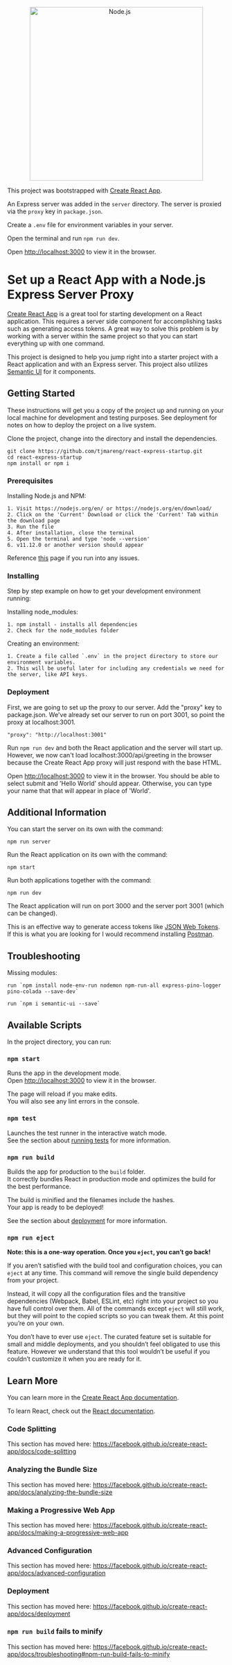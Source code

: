 <p align="center">
  <a href="https://nodejs.org/">
    <img
      alt="Node.js"
      src="https://nodejs.org/static/images/logo-light.svg"
      width="400"
    />
  </a>
</p>

This project was bootstrapped with [Create React App](https://github.com/facebook/create-react-app). 

An Express server was added in the `server` directory. The server is proxied via the `proxy` key in `package.json`.

Create a `.env` file for environment variables in your server.

Open the terminal and run `npm run dev`.

Open [http://localhost:3000](http://localhost:3000) to view it in the browser.

# Set up a React App with a Node.js Express Server Proxy

[Create React App](https://github.com/facebook/create-react-app) is a great tool for starting development on a React application. This requires a server side component for accomplishing tasks such as generating access tokens. A great way to solve this problem is by working with a server within the same project so that you can start everything up with one command.

This project is designed to help you jump right into a starter project with a React application and with an Express server. This project also utilizes [Semantic UI](https://semantic-ui.com/) for it components. 

## Getting Started

These instructions will get you a copy of the project up and running on your local machine for development and testing purposes. See deployment for notes on how to deploy the project on a live system.

Clone the project, change into the directory and install the dependencies.

```
git clone https://github.com/tjmareng/react-express-startup.git
cd react-express-startup
npm install or npm i
```

### Prerequisites

Installing Node.js and NPM:

```
1. Visit https://nodejs.org/en/ or https://nodejs.org/en/download/
2. Click on the 'Current' Download or click the 'Current' Tab within the download page
3. Run the file
4. After installation, close the terminal
5. Open the terminal and type 'node --version'
6. v11.12.0 or another version should appear
```
Reference [this](https://wsvincent.com/install-node-js-npm-windows/) page if you run into any issues.

### Installing

Step by step example on how to get your development environment running:

Installing node_modules:

```
1. npm install - installs all dependencies
2. Check for the node_modules folder
```

Creating an environment:

```
1. Create a file called `.env` in the project directory to store our environment variables. 
2. This will be useful later for including any credentials we need for the server, like API keys.
```

### Deployment

First, we are going to set up the proxy to our server. Add the "proxy" key to package.json. We've already set our server to run on port 3001, so point the proxy at localhost:3001.

`"proxy": "http://localhost:3001"`

Run `npm run dev` and both the React application and the server will start up. However, we now can't load localhost:3000/api/greeting in the browser because the Create React App proxy will just respond with the base HTML.

Open [http://localhost:3000](http://localhost:3000) to view it in the browser. You should be able to select submit and 'Hello World' should appear. Otherwise, you can type your name that that will appear in place of 'World'.

## Additional Information

You can start the server on its own with the command:
```
npm run server
```
Run the React application on its own with the command:
```
npm start
```
Run both applications together with the command:
```
npm run dev
```
The React application will run on port 3000 and the server port 3001 (which can be changed).

This is an effective way to generate access tokens like [JSON Web Tokens](https://jwt.io/). If this is what you are looking for I would recommend installing [Postman](https://www.getpostman.com/).

## Troubleshooting

Missing modules:

```
run `npm install node-env-run nodemon npm-run-all express-pino-logger pino-colada --save-dev`
```
```
run `npm i semantic-ui --save`
```

## Available Scripts

In the project directory, you can run:

### `npm start`

Runs the app in the development mode.<br>
Open [http://localhost:3000](http://localhost:3000) to view it in the browser.

The page will reload if you make edits.<br>
You will also see any lint errors in the console.

### `npm test`

Launches the test runner in the interactive watch mode.<br>
See the section about [running tests](https://facebook.github.io/create-react-app/docs/running-tests) for more information.

### `npm run build`

Builds the app for production to the `build` folder.<br>
It correctly bundles React in production mode and optimizes the build for the best performance.

The build is minified and the filenames include the hashes.<br>
Your app is ready to be deployed!

See the section about [deployment](https://facebook.github.io/create-react-app/docs/deployment) for more information.

### `npm run eject`

**Note: this is a one-way operation. Once you `eject`, you can’t go back!**

If you aren’t satisfied with the build tool and configuration choices, you can `eject` at any time. This command will remove the single build dependency from your project.

Instead, it will copy all the configuration files and the transitive dependencies (Webpack, Babel, ESLint, etc) right into your project so you have full control over them. All of the commands except `eject` will still work, but they will point to the copied scripts so you can tweak them. At this point you’re on your own.

You don’t have to ever use `eject`. The curated feature set is suitable for small and middle deployments, and you shouldn’t feel obligated to use this feature. However we understand that this tool wouldn’t be useful if you couldn’t customize it when you are ready for it.

## Learn More

You can learn more in the [Create React App documentation](https://facebook.github.io/create-react-app/docs/getting-started).

To learn React, check out the [React documentation](https://reactjs.org/).

### Code Splitting

This section has moved here: https://facebook.github.io/create-react-app/docs/code-splitting

### Analyzing the Bundle Size

This section has moved here: https://facebook.github.io/create-react-app/docs/analyzing-the-bundle-size

### Making a Progressive Web App

This section has moved here: https://facebook.github.io/create-react-app/docs/making-a-progressive-web-app

### Advanced Configuration

This section has moved here: https://facebook.github.io/create-react-app/docs/advanced-configuration

### Deployment

This section has moved here: https://facebook.github.io/create-react-app/docs/deployment

### `npm run build` fails to minify

This section has moved here: https://facebook.github.io/create-react-app/docs/troubleshooting#npm-run-build-fails-to-minify
